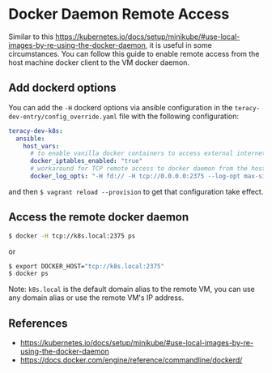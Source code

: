 # Docker Daemon Remote Access

Similar to this https://kubernetes.io/docs/setup/minikube/#use-local-images-by-re-using-the-docker-daemon,
it is useful in some circumstances. You can follow this guide to enable remote access from
the host machine docker client to the VM docker daemon.


## Add dockerd options

You can add the `-H` dockerd options via ansible configuration in the `teracy-dev-entry/config_override.yaml`
file with the following configuration:

```yaml
teracy-dev-k8s:
  ansible:
    host_vars:
      # to enable vanilla docker containers to access external internet
      docker_iptables_enabled: "true"
      # workaround for TCP remote access to docker daemon from the host to the VM
      docker_log_opts: "-H fd:// -H tcp://0.0.0.0:2375 --log-opt max-size=50m --log-opt max-file=5"
```

and then `$ vagrant reload --provision` to get that configuration take effect.


## Access the remote docker daemon

```bash
$ docker -H tcp://k8s.local:2375 ps
```

or

```bash
$ export DOCKER_HOST="tcp://k8s.local:2375"
$ docker ps
```

Note: `k8s.local` is the default domain alias to the remote VM, you can use any domain alias or use the remote
VM's IP address.


## References

- https://kubernetes.io/docs/setup/minikube/#use-local-images-by-re-using-the-docker-daemon
- https://docs.docker.com/engine/reference/commandline/dockerd/
